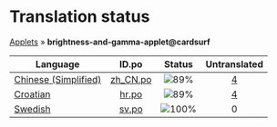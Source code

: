 # Translation status
[Applets](../../README.md) &#187; **brightness-and-gamma-applet@cardsurf**

Language | ID.po | Status | Untranslated
---------|:--:|:------:|:-----------:
[Chinese (Simplified)](../../language-status/zh_CN.md) | [zh_CN.po](po/zh_CN.po) | ![89%](http://progressed.io/bar/89) | [4](untranslated-po/zh_CN.md)
[Croatian](../../language-status/hr.md) | [hr.po](po/hr.po) | ![89%](http://progressed.io/bar/89) | [4](untranslated-po/hr.md)
[Swedish](../../language-status/sv.md) | [sv.po](po/sv.po) | ![100%](http://progressed.io/bar/100) | 0
